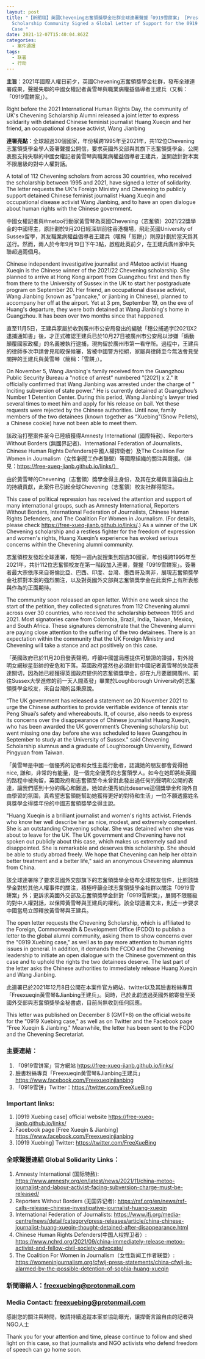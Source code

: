 ```yaml
---
layout: post
title: "【新聞稿】英國Chevening志奮領獎學金社群全球連署聲援「0919雪餅案」 [Press Release] U.K. Chevening
  Scholarship Community Signed a Global Letter of Support for the 0919 Xuebing
  Case "
date: 2021-12-07T15:40:04.862Z
categories:
  - 案件通报
tags:
  - 联署
  - 行动
---
```

**主旨**：2021年國際人權日前夕，英國Chevening志奮領獎學金社群，發布全球連署成果，聲援失聯的中國女權記者黃雪琴與職業病權益倡導者王建兵（又稱：「0919雪餅案」）。

Right before the 2021 International Human Rights Day, the community of UK's Chevening Scholarship Alumni released a joint letter to express solidarity with detained Chinese feminist journalist Huang Xueqin and her friend, an occupational disease activist, Wang Jianbing



**連署亮點**：全球超過30個國家，年份橫跨1995年至2021年，共112位Chevening志奮領獎學金學人簽署聲援公開信，要求英國外交部與其旗下志奮領獎學金，公開表態支持失聯的中國女權記者黃雪琴與職業病權益倡導者王建兵，並開啟針對本案不限層級的對中人權對話。

A total of 112 Chevening scholars from across 30 countries, who received the scholarship between 1995 and 2021, have signed a letter of solidarity. The letter requests the UK's Foreign Ministry and Chevening to publicly support detained Chinese feminist journalist Huang Xueqin and occupational disease activist Wang Jianbing, and to have an open dialogue about human rights with the Chinese government.





中國女權記者與#metoo行動家黃雪琴為英國Chevening（志奮領）2021/22獎學金的中國得主，原計劃於9月20日經深圳前往香港機場，飛赴英國University of Sussex留學，其友職業病權益倡導者王建兵（暱稱「煎餅」）則原計劃於當天爲其送行。然而，兩人於今年9月19日下午3點，啟程赴英前夕，在王建兵廣州家中失聯超過兩個月。

Chinese independent investigative journalist and #Metoo activist Huang Xueqin is the Chinese winner of the 2021/22 Chevening scholarship. She planned to arrive at Hong Kong airport from Guangzhou first and then fly from there to the University of Sussex in the UK to start her postgraduate program on September 20. Her friend, an occupational disease activist, Wang Jianbing (known as "pancake," or jianbing in Chinese), planned to accompany her off at the airport. Yet at 3 pm, September 19, on the eve of Huang's departure, they were both detained at Wang Jianbing's home in Guangzhou. It has been over two months since that happened.



直至11月5日，王建兵家屬於收到廣州市公安局發出的編號「穗公捕通字[2021]X2逮捕通知書」後，才正式確認王建兵已於10月27日被廣州市公安局以涉嫌「煽動顛覆國家政權」的名義被執行逮捕，現拘留於廣州市第一看守所。過程中，王建兵的律師多次申請會見和取保候審，皆被中國警方拒絕，家屬與律師至今無法會見受關押的王建兵與黃雪琴（簡稱：「雪餅」）。

On November 5, Wang Jianbing's family received from the Guangzhou Public Security Bureau a "notice of arrest" numbered "[2021] x 2." It officially confirmed that Wang Jianbing was arrested under the charge of " Inciting subversion of state power.” He is currently detained at Guangzhou’s Number 1 Detention Center. During this period, Wang Jianbing's lawyer tried several times to meet him and apply for his release on bail. Yet these requests were rejected by the Chinese authorities. Until now, family members of the two detainees (known together as “Xuebing"(Snow Pellets), a Chinese cookie) have not been able to meet them.



該政治打壓案件至今已陸續獲得Amnesty International (國際特赦)、Reporters Without Borders (無國界記者)、International Federation of Journalists、Chinese Human Rights Defenders(中國人權捍衛者）及The Coalition For Women in Journalism（女性新聞工作者聯盟）等國際組織的關注與聲援。（詳見：https://free-xueq-jianb.github.io/links/）

由於黃雪琴的Chevening（志奮領）獎學金得主身份，及其在女權與言論自由上的持續貢獻，此案件已引起全球Chevening（志奮領）校友社群得關注。

This case of political repression has received the attention and support of many international groups, such as Amnesty International, Reporters Without Borders, International Federation of Journalists, Chinese Human Rights Defenders, and The Coalition For Women in Journalism. (For details, please check https://free-xueq-jianb.github.io/links/.) As a winner of the UK Chevening scholarship and a restless fighter for the freedom of expression and women's rights, Huang Xueqin’s experience has evoked serious concerns within the Chevening alumni community.



志奮領校友發起全球連署，短短一週內就搜集到超過30國家，年份橫跨1995年至2021年，共計112位志奮領校友在第一階段加入連署，聲援「0919雪餅案」。簽署者最大宗依序來自哥倫比亞、巴西、印度、台灣、墨西哥及南非，展現志奮領獎學金社群對本案的強烈關注，以及對英國外交部與志奮領獎學金在此案件上有所表態與作為的正面期待。


The community soon released an open letter. Within one week since the start of the petition, they collected signatures from 112 Chevening alumni across over 30 countries, who received the scholarship between 1995 and 2021. Most signatories came from Colombia, Brazil, India, Taiwan, Mexico, and South Africa. These signatures demonstrate that the Chevening alumni are paying close attention to the suffering of the two detainees. There is an expectation within the community that the UK Foreign Ministry and Chevening will take a stance and act positively on this case.




「英國政府已於11月20日發表聲明，呼籲中國當局應提供可驗證的證據，對外說明女網球星彭帥的安危和下落。英國政府當然也必須針對中國記者黃雪琴的失蹤表達關切，因為她已經獲得英國政府提供的志奮領獎學金，卻在九月要離開廣州、前往Sussex大學進修的前一天人間蒸發」畢業於Loughborough University的志奮領獎學金校友，來自台灣的呂秉原說。

“The UK government has released a statement on 20 November 2021 to urge the Chinese authorities to provide verifiable evidence of tennis star Peng Shuai’s safety and whereabouts. It, of course, also needs to express its concerns over the disappearance of Chinese journalist Huang Xueqin, who has been awarded the UK government’s Chevening scholarship but went missing one day before she was scheduled to leave Guangzhou in September to study at the University of Sussex." said Chevening Scholarship alumnus and a graduate of Loughborough University, Edward Pingyuan from Taiwan. 






「黃雪琴是中國一個優秀的記者和女性主義行動者，認識她的朋友都會覺得她nice, 謙和，非常的有能量，是一個完全優秀的志奮領學人。如今在她即將赴英國的路程中被拘留，英國政府和志奮領至今未曾對此發出過任何的聲明和公開的表達，讓我們感到十分的痛心和難過，她如此優秀如此deserve這個獎學金和海外自由學習的氛圍，真希望志奮領能幫助她獲得更好的對待和生活」一位不願透露姓名與獎學金得獎年份的中國志奮領獎學金得主說。

"Huang Xueqin is a brilliant journalist and women's rights activist. Friends who know her well describe her as nice, modest, and extremely competent. She is an outstanding Chevening scholar. She was detained when she was about to leave for the UK. The UK government and Chevening have not spoken out publicly about this case, which makes us extremely sad and disappointed. She is remarkable and deserves this scholarship. She should be able to study abroad freely. We hope that Chevening can help her obtain better treatment and a better life," said an anonymous Chevening alumnus from China.



該全球連署除了要求英國外交部旗下的志奮領獎學金發布全球校友信件，比照該獎學金對於其他人權事件的關注，積極呼籲全球志奮領獎學金社群以關注「0919雪餅案」外；更訴求英國外交部及志奮領獎學金針對「0919雪餅案」，展開不限層級的對中人權對話，以保障黃雪琴與王建兵的權利。該全球連署文末，則近一步要求中國當局立即釋放黃雪琴與王建兵。

The open letter requests the Chevening Scholarship, which is affiliated to the Foreign, Commonwealth & Development Office (FCDO) to publish a letter to the global alumni community, asking them to show concerns over the "0919 Xuebing case," as well as to pay more attention to human rights issues in general. In addition, it demands the FCDO and the Chevening leadership to initiate an open dialogue with the Chinese government on this case and to uphold the rights the two detainees deserve. The last part of the letter asks the Chinese authorities to immediately release Huang Xueqin and Wang Jianbing.



此連署已於2021年12月8日公開在本案件官方網站、twitter以及其臉書粉絲專頁「Freexueqin黄雪琴&Jianbing王建兵」。同時，已於此前透過英國外館寄發至英國外交部與志奮領獎學金秘書處，目前尚無收到任何回應。

This letter was published on December 8 (GMT+8) on the official website for the "0919 Xuebing case," as well as on Twitter and the Facebook page "Free Xueqin & Jianbing." Meanwhile, the letter has been sent to the FCDO and the Chevening Secretariat. 






### 主要連結：
1. 「0919雪饼案」官方網站 https://free-xueq-jianb.github.io/links/ 
2.	臉書粉絲專頁「Freexueqin黄雪琴&Jianbing王建兵」https://www.facebook.com/Freexueqinjianbing 
3.	「0919雪饼」Twitter：https://twitter.com/FreeXueBing 

### Important links:


1. [0919 Xuebing case] official website https://free-xueq-jianb.github.io/links/
2. Facebook page [Free Xueqin & Jianbing] https://www.facebook.com/Freexueqinjianbing
3. [0919 Xuebing] Twitter: https://twitter.com/FreeXueBing


### 全球聲援連結 Global Solidarity Links：


1.	Amnesty International (国际特赦): https://www.amnesty.org/en/latest/news/2021/11/china-metoo-journalist-and-labour-activist-facing-subversion-charge-must-be-released/ 
2.	Reporters Without Borders (无国界记者): https://rsf.org/en/news/rsf-calls-release-chinese-investigative-journalist-huang-xueqin 
3.	International Federation of Journalists: https://www.ifj.org/media-centre/news/detail/category/press-releases/article/china-chinese-journalist-huang-xueqin-thought-detained-after-disappearance.html 
4.	Chinese Human Rights Defenders(中国人权捍卫者）: https://www.nchrd.org/2021/09/china-immediately-release-metoo-activist-and-fellow-civil-society-advocate/ 
5.	The Coalition For Women in Journalism（女性新闻工作者联盟）: https://womeninjournalism.org/cfwij-press-statements/china-cfwij-is-alarmed-by-the-possible-detention-of-sophia-huang-xueqin 




### 新聞聯絡人：freexuebing@protonmail.com 

### Media Contact: freexuebing@protonmail.com





感謝您的關注與時間，敬請持續追蹤本案並協助曝光，讓捍衛言論自由的記者與NGO人士

Thank you for your attention and time, please continue to follow and shed light on this case, so that journalists and NGO activists who defend freedom of speech can go home soon.

